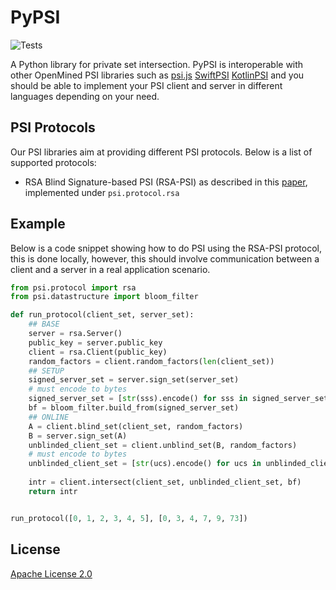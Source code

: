 # PyPSI
![Tests](https://github.com/OpenMined/PyPSI/workflows/Tests/badge.svg)

A Python library for private set intersection. PyPSI is interoperable with other OpenMined PSI libraries such as [psi.js](https://github.com/OpenMined/psi.js) [SwiftPSI](https://github.com/OpenMined/SwiftPSI) [KotlinPSI](https://github.com/OpenMined/KotlinPSI) and you should be able to implement your PSI client and server in different languages depending on your need.

## PSI Protocols

Our PSI libraries aim at providing different PSI protocols. Below is a list of supported protocols:

- RSA Blind Signature-based PSI (RSA-PSI) as described in this [paper](https://encrypto.de/papers/KLSAP17.pdf), implemented under `psi.protocol.rsa`

## Example

Below is a code snippet showing how to do PSI using the RSA-PSI protocol, this is done locally, however, this should involve communication between a client and a server in a real application scenario.

```python
from psi.protocol import rsa
from psi.datastructure import bloom_filter

def run_protocol(client_set, server_set):
    ## BASE
    server = rsa.Server()
    public_key = server.public_key
    client = rsa.Client(public_key)
    random_factors = client.random_factors(len(client_set))
    ## SETUP
    signed_server_set = server.sign_set(server_set)
    # must encode to bytes
    signed_server_set = [str(sss).encode() for sss in signed_server_set]
    bf = bloom_filter.build_from(signed_server_set)
    ## ONLINE
    A = client.blind_set(client_set, random_factors)
    B = server.sign_set(A)
    unblinded_client_set = client.unblind_set(B, random_factors)
    # must encode to bytes
    unblinded_client_set = [str(ucs).encode() for ucs in unblinded_client_set]
    
    intr = client.intersect(client_set, unblinded_client_set, bf)
    return intr


run_protocol([0, 1, 2, 3, 4, 5], [0, 3, 4, 7, 9, 73])

```

## License

[Apache License 2.0](https://github.com/OpenMined/PyPSI/blob/master/LICENSE)
